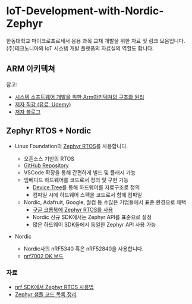 # IoT-Development-with-Nordic-Zephyr
한동대학교 마이크로프로세서 응용 과목 교재 개발을 위한 자료 및 링크 모음입니다.
(주)테크노니아의 IoT 시스템 개발 플랫폼의 자료실의 역할도 합니다.

## ARM 아키텍쳐

참고:

- [시스템 소프트웨어 개발을 위한 Arm아키텍쳐의 구조와 원리](https://www.aladin.co.kr/shop/wproduct.aspx?ItemId=318773448&start=slayer)
- [저자 직강 (유료, Udemy)](https://www.udemy.com/course/austin-armv8_v7_arch1/?referralCode=4D1703A5611F14D1FD50) 
- [저자 블로그](https://austindhkim.tistory.com/)

## Zephyr RTOS + Nordic

- Linux Foundation의 [Zephyr RTOS](https://zephyrproject.org/)를 사용합니다.
    - 오픈소스 기반의 RTOS
    - [GitHub Repository](https://github.com/zephyrproject-rtos/zephyr)
    - VSCode 확장을 통해 간편하게 빌드 및 플래시 가능
    - 임베디드 하드웨어를 코드로서 정의 및 구현 가능
        - [Device Tree](https://docs.zephyrproject.org/latest/build/dts/index.html)를 통해 하드웨어를 자료구조로 정의
        - 컴파일 시에 하드웨어 스펙을 코드로서 함께 컴파일
    - Nordic, Adafruit, Google, 퀄컴 등 수많은 기업들에서 표준 환경으로 채택
        - [구글 크롬북에 Zephyr RTOS를 사용](https://zephyrproject.org/chromeoss-embedded-controller/)
        - Nordic 신규 SDK에서는 Zephyr API를 표준으로 설정
        - 많은 하드웨어 SDK들에서 동일한 Zephyr API 사용 가능

- Nordic
    - Nordic사의 nRF5340 혹은 nRF52840을 사용합니다.
    - [nrf7002 DK 보드](https://www.nordicsemi.com/Products/Development-hardware/nRF7002-DK)

### 자료

- [nrf SDK에서 Zephyr RTOS 사용법](./docs/nrf_sdk_zephyr_basic.md)
- [Zephyr 샘플 코드 목록 정리](./docs/zephyr_samples.md)
